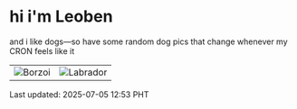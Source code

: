 # hi i'm Leoben

and i like dogs—so have some random dog pics that change whenever my CRON feels like it

|  |  |
|--------|----------|
| ![Borzoi](https://random-dog-vercel.vercel.app/api/random-borzoi?v=1751691213) | ![Labrador](https://random-dog-vercel.vercel.app/api/random-labrador?v=1751691213) |

Last updated: 2025-07-05 12:53 PHT
